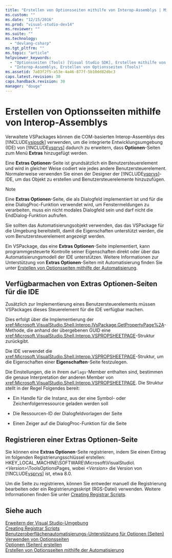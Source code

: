```yaml
---
title: "Erstellen von Optionsseiten mithilfe von Interop-Assemblys | Microsoft Docs"
ms.custom: ""
ms.date: "12/15/2016"
ms.prod: "visual-studio-dev14"
ms.reviewer: ""
ms.suite: ""
ms.technology: 
  - "devlang-csharp"
ms.tgt_pltfrm: ""
ms.topic: "article"
helpviewer_keywords: 
  - "Optionsseiten (Tools) [Visual Studio SDK], Erstellen mithilfe von Interop-Assemblys"
  - "Interop-Assemblys, Erstellen von Optionsseiten (Tools)"
ms.assetid: 7a03f2f5-a53e-4a46-877f-5b10dd82dbc3
caps.latest.revision: 30
caps.handback.revision: 30
manager: "douge"
---
```

# Erstellen von Optionsseiten mithilfe von Interop-Assemblys
Verwaltete VSPackages können die COM\-basierten Interop\-Assemblys des [!INCLUDE[vsipsdk](../extensibility/includes/vsipsdk_md.md)] verwenden, um die integrierte Entwicklungsumgebung \(IDE\) von [!INCLUDE[vsprvs](../code-quality/includes/vsprvs_md.md)] dadurch zu erweitern, dass **Optionen**\-Seiten zum Menü **Extras** hinzugefügt werden.  
  
 Eine **Extras Optionen**\-Seite ist grundsätzlich ein Benutzersteuerelement und wird in gleicher Weise codiert wie jedes andere Benutzersteuerelement. Normalerweise verwenden Sie einen der Designer der [!INCLUDE[vsprvs](../code-quality/includes/vsprvs_md.md)]\-IDE, um das Objekt zu erstellen und Benutzersteuerelemente hinzuzufügen.  
  
> [!NOTE]
>  Eine **Extras Optionen**\-Seite, die als Dialogfeld implementiert ist und für die eine DialogProc\-Funktion verwendet wird, um Fenstermeldungen zu verarbeiten, muss ein nicht modales Dialogfeld sein und darf nicht die EndDialog\-Funktion aufrufen.  
  
 Sie sollten das Automatisierungsobjekt verwenden, das das VSPackage für die Umgebung bereitstellt, damit die Eigenschaften unterstützt werden, die vom Benutzersteuerelement angezeigt werden.  
  
 Ein VSPackage, das eine **Extras Optionen**\-Seite implementiert, kann programmgesteuerte Kontrolle seiner Eigenschaften direkt oder über das Automatisierungsmodell der IDE unterstützen. Weitere Informationen zur Unterstützung von **Extras Optionen**\-Seiten mit Automatisierung finden Sie unter [Erstellen von Optionsseiten mithilfe der Automatisierung](../misc/creating-options-pages-by-using-automation.md).  
  
## Verfügbarmachen von Extras Optionen\-Seiten für die IDE  
 Zusätzlich zur Implementierung eines Benutzersteuerelements müssen VSPackages dieses Steuerelement für die IDE verfügbar machen.  
  
 Dies erfolgt über die Implementierung der <xref:Microsoft.VisualStudio.Shell.Interop.IVsPackage.GetPropertyPage%2A>\-Methode, die anhand der übergebenen GUID eine <xref:Microsoft.VisualStudio.Shell.Interop.VSPROPSHEETPAGE>\-Struktur zurückgibt.  
  
 Die IDE verwendet die <xref:Microsoft.VisualStudio.Shell.Interop.VSPROPSHEETPAGE>\-Struktur, um die Eigenschaften einer **Eigenschaften**\-Seite festzulegen.  
  
 Die Einstellungen, die in ihrem `dwFlags`\-Member enthalten sind, bestimmen die genaue Interpretation der anderen Member von <xref:Microsoft.VisualStudio.Shell.Interop.VSPROPSHEETPAGE>. Die Struktur stellt in der Regel Folgendes bereit:  
  
-   Ein Handle für die Instanz, aus der eine Symbol\- oder Zeichenfolgenressource geladen werden soll  
  
-   Die Ressourcen\-ID der Dialogfeldvorlagen der Seite  
  
-   Einen Zeiger auf die DialogProc\-Funktion für die Seite  
  
## Registrieren einer Extras Optionen\-Seite  
 Sie können eine **Extras Optionen**\-Seite registrieren, indem Sie einen Eintrag im folgenden Registrierungsschlüssel erstellen: HKEY\_LOCAL\_MACHINE\\SOFTWARE\\Microsoft\\VisualStudio\\*\<Version\>*\\ToolsOptionsPages, wobei *\<Version\>* die Version von [!INCLUDE[vsprvs](../code-quality/includes/vsprvs_md.md)] ist, etwa 8.0.  
  
 Um die Seite zu registrieren, können Sie entweder manuell die Registrierung bearbeiten oder ein Registrierungsskript \(RGS\-Datei\) verwenden. Weitere Informationen finden Sie unter [Creating Registrar Scripts](/visual-cpp/atl/creating-registrar-scripts).  
  
## Siehe auch  
 [Erweitern der Visual Studio\-Umgebung](../Topic/Extending%20the%20Visual%20Studio%20Environment.md)   
 [Creating Registrar Scripts](/visual-cpp/atl/creating-registrar-scripts)   
 [Benutzeroberflächenautomatisierungs\-Unterstützung für Optionen \(Seiten\)](../extensibility/internals/automation-support-for-options-pages.md)   
 [Verwenden von Optionsseiten](../misc/using-options-pages.md)   
 [Optionen \(Seiten\) erstellen](../extensibility/internals/creating-options-pages.md)   
 [Erstellen von Optionsseiten mithilfe der Automatisierung](../misc/creating-options-pages-by-using-automation.md)